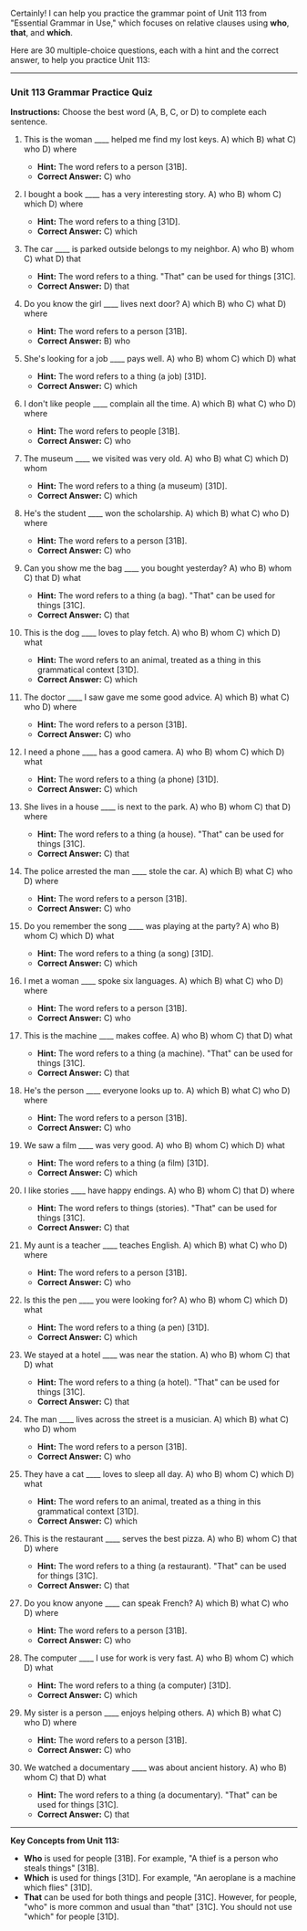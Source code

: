 Certainly! I can help you practice the grammar point of Unit 113 from "Essential Grammar in Use," which focuses on relative clauses using **who**, **that**, and **which**.

Here are 30 multiple-choice questions, each with a hint and the correct answer, to help you practice Unit 113:

***

### Unit 113 Grammar Practice Quiz

**Instructions:** Choose the best word (A, B, C, or D) to complete each sentence.

1.  This is the woman ____ helped me find my lost keys.
    A) which
    B) what
    C) who
    D) where
    *   **Hint:** The word refers to a person [31B].
    *   **Correct Answer:** C) who

2.  I bought a book ____ has a very interesting story.
    A) who
    B) whom
    C) which
    D) where
    *   **Hint:** The word refers to a thing [31D].
    *   **Correct Answer:** C) which

3.  The car ____ is parked outside belongs to my neighbor.
    A) who
    B) whom
    C) what
    D) that
    *   **Hint:** The word refers to a thing. "That" can be used for things [31C].
    *   **Correct Answer:** D) that

4.  Do you know the girl ____ lives next door?
    A) which
    B) who
    C) what
    D) where
    *   **Hint:** The word refers to a person [31B].
    *   **Correct Answer:** B) who

5.  She's looking for a job ____ pays well.
    A) who
    B) whom
    C) which
    D) what
    *   **Hint:** The word refers to a thing (a job) [31D].
    *   **Correct Answer:** C) which

6.  I don't like people ____ complain all the time.
    A) which
    B) what
    C) who
    D) where
    *   **Hint:** The word refers to people [31B].
    *   **Correct Answer:** C) who

7.  The museum ____ we visited was very old.
    A) who
    B) what
    C) which
    D) whom
    *   **Hint:** The word refers to a thing (a museum) [31D].
    *   **Correct Answer:** C) which

8.  He's the student ____ won the scholarship.
    A) which
    B) what
    C) who
    D) where
    *   **Hint:** The word refers to a person [31B].
    *   **Correct Answer:** C) who

9.  Can you show me the bag ____ you bought yesterday?
    A) who
    B) whom
    C) that
    D) what
    *   **Hint:** The word refers to a thing (a bag). "That" can be used for things [31C].
    *   **Correct Answer:** C) that

10. This is the dog ____ loves to play fetch.
    A) who
    B) whom
    C) which
    D) what
    *   **Hint:** The word refers to an animal, treated as a thing in this grammatical context [31D].
    *   **Correct Answer:** C) which

11. The doctor ____ I saw gave me some good advice.
    A) which
    B) what
    C) who
    D) where
    *   **Hint:** The word refers to a person [31B].
    *   **Correct Answer:** C) who

12. I need a phone ____ has a good camera.
    A) who
    B) whom
    C) which
    D) what
    *   **Hint:** The word refers to a thing (a phone) [31D].
    *   **Correct Answer:** C) which

13. She lives in a house ____ is next to the park.
    A) who
    B) whom
    C) that
    D) where
    *   **Hint:** The word refers to a thing (a house). "That" can be used for things [31C].
    *   **Correct Answer:** C) that

14. The police arrested the man ____ stole the car.
    A) which
    B) what
    C) who
    D) where
    *   **Hint:** The word refers to a person [31B].
    *   **Correct Answer:** C) who

15. Do you remember the song ____ was playing at the party?
    A) who
    B) whom
    C) which
    D) what
    *   **Hint:** The word refers to a thing (a song) [31D].
    *   **Correct Answer:** C) which

16. I met a woman ____ spoke six languages.
    A) which
    B) what
    C) who
    D) where
    *   **Hint:** The word refers to a person [31B].
    *   **Correct Answer:** C) who

17. This is the machine ____ makes coffee.
    A) who
    B) whom
    C) that
    D) what
    *   **Hint:** The word refers to a thing (a machine). "That" can be used for things [31C].
    *   **Correct Answer:** C) that

18. He's the person ____ everyone looks up to.
    A) which
    B) what
    C) who
    D) where
    *   **Hint:** The word refers to a person [31B].
    *   **Correct Answer:** C) who

19. We saw a film ____ was very good.
    A) who
    B) whom
    C) which
    D) what
    *   **Hint:** The word refers to a thing (a film) [31D].
    *   **Correct Answer:** C) which

20. I like stories ____ have happy endings.
    A) who
    B) whom
    C) that
    D) where
    *   **Hint:** The word refers to things (stories). "That" can be used for things [31C].
    *   **Correct Answer:** C) that

21. My aunt is a teacher ____ teaches English.
    A) which
    B) what
    C) who
    D) where
    *   **Hint:** The word refers to a person [31B].
    *   **Correct Answer:** C) who

22. Is this the pen ____ you were looking for?
    A) who
    B) whom
    C) which
    D) what
    *   **Hint:** The word refers to a thing (a pen) [31D].
    *   **Correct Answer:** C) which

23. We stayed at a hotel ____ was near the station.
    A) who
    B) whom
    C) that
    D) what
    *   **Hint:** The word refers to a thing (a hotel). "That" can be used for things [31C].
    *   **Correct Answer:** C) that

24. The man ____ lives across the street is a musician.
    A) which
    B) what
    C) who
    D) whom
    *   **Hint:** The word refers to a person [31B].
    *   **Correct Answer:** C) who

25. They have a cat ____ loves to sleep all day.
    A) who
    B) whom
    C) which
    D) what
    *   **Hint:** The word refers to an animal, treated as a thing in this grammatical context [31D].
    *   **Correct Answer:** C) which

26. This is the restaurant ____ serves the best pizza.
    A) who
    B) whom
    C) that
    D) where
    *   **Hint:** The word refers to a thing (a restaurant). "That" can be used for things [31C].
    *   **Correct Answer:** C) that

27. Do you know anyone ____ can speak French?
    A) which
    B) what
    C) who
    D) where
    *   **Hint:** The word refers to a person [31B].
    *   **Correct Answer:** C) who

28. The computer ____ I use for work is very fast.
    A) who
    B) whom
    C) which
    D) what
    *   **Hint:** The word refers to a thing (a computer) [31D].
    *   **Correct Answer:** C) which

29. My sister is a person ____ enjoys helping others.
    A) which
    B) what
    C) who
    D) where
    *   **Hint:** The word refers to a person [31B].
    *   **Correct Answer:** C) who

30. We watched a documentary ____ was about ancient history.
    A) who
    B) whom
    C) that
    D) what
    *   **Hint:** The word refers to a thing (a documentary). "That" can be used for things [31C].
    *   **Correct Answer:** C) that

***

**Key Concepts from Unit 113:**

*   **Who** is used for people [31B]. For example, "A thief is a person who steals things" [31B].
*   **Which** is used for things [31D]. For example, "An aeroplane is a machine which flies" [31D].
*   **That** can be used for both things and people [31C]. However, for people, "who" is more common and usual than "that" [31C]. You should not use "which" for people [31D].